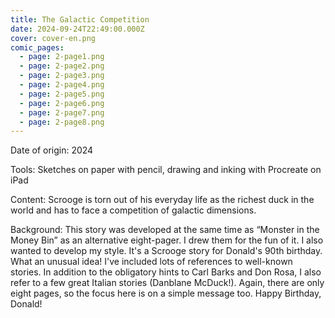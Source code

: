 ```yaml
---
title: The Galactic Competition
date: 2024-09-24T22:49:00.000Z
cover: cover-en.png
comic_pages:
  - page: 2-page1.png
  - page: 2-page2.png
  - page: 2-page3.png
  - page: 2-page4.png
  - page: 2-page5.png
  - page: 2-page6.png
  - page: 2-page7.png
  - page: 2-page8.png
---
```



Date of origin: 2024

Tools: Sketches on paper with pencil, drawing and inking with Procreate on iPad

Content: Scrooge is torn out of his everyday life as the richest duck in the world and has to face a competition of galactic dimensions.

Background: This story was developed at the same time as “Monster in the Money Bin” as an alternative eight-pager. I drew them for the fun of it. I also wanted to develop my style. It's a Scrooge story for Donald's 90th birthday. What an unusual idea! I've included lots of references to well-known stories. In addition to the obligatory hints to Carl Barks and Don Rosa, I also refer to a few great Italian stories (Danblane McDuck!). Again, there are only eight pages, so the focus here is on a simple message too. Happy Birthday, Donald!
